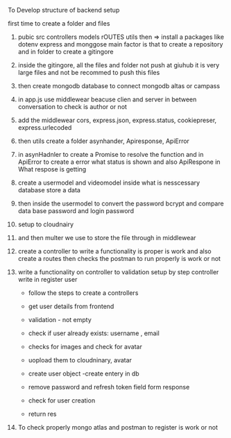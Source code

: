 To Develop structure of backend setup

first time to create a folder and files

1. pubic src controllers models rOUTES utils then => install a packages like dotenv express and monggose
   main factor is that to create a repository and in folder to create a gitingore
2. inside the gitingore, all the files and folder not push at giuhub it is very large files and not be recommed to push this files
3. then create mongodb database to connect mongodb altas or campass
4. in app.js use middlewear beacuse clien and server in between conversation to check is author or not
5. add the middlewear cors, express.json, express.status, cookiepreser, express.urlecoded
6. then utils create a folder asynhander, Apiresponse, ApiError
7. in asynHadnler to create a Promise to resolve the function and in ApiError to create a error what status is shown and also ApiRespone in What respose is getting
8. create a usermodel and videomodel inside what is nesscessary database store a data
9. then inside the usermodel to convert the password bcrypt and compare data base password and login password
10. setup to cloudnairy
11. and then multer we use to store the file through in middlewear
12. create a controller to write a functionality is proper is work and also create a routes then checks the postman to run properly is work or not
13. write a functionality on controller to validation setup by step controller write in register user

    - follow the steps to create a controllers

    - get user details from frontend
    - validation - not empty
    - check if user already exists: username , email
    - checks for images and check for avatar
    - uopload them to cloudninary, avatar
    - create user object -create entery in db
    - remove password and refresh token field form response
    - check for user creation
    - return res

14. To check properly mongo atlas and postman to register is work or not
